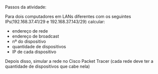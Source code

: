 Passos da atividade:

Para dois computadores em LANs diferentes com os seguintes IPs(192.168.37.41/29 e 192.168.37.143/29) calcular:
- endereço de rede
- endereço de broadcast
- nº do dispositivo
- quantidade de dispositivos
- IP de cada dispositivo

Depois disso, simular a rede no Cisco Packet Tracer (cada rede deve ter a quantidade de dispositivos que cabe nela)
